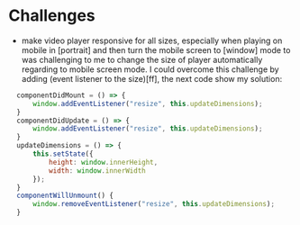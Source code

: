 # Challenges

* make video player responsive for all sizes, especially when playing on mobile in [portrait] and then turn the mobile screen to [window] mode to was challenging to me to change the size of player automatically regarding to mobile screen mode. I could overcome this challenge by adding (event listener to the size)[ff], the next code show my solution:

``` js
  componentDidMount = () => {
      window.addEventListener("resize", this.updateDimensions);
  }
  componentDidUpdate = () => {
      window.addEventListener("resize", this.updateDimensions);
  }
  updateDimensions = () => {
      this.setState({
          height: window.innerHeight,
          width: window.innerWidth
      });
  }
  componentWillUnmount() {
      window.removeEventListener("resize", this.updateDimensions);
  }
```

